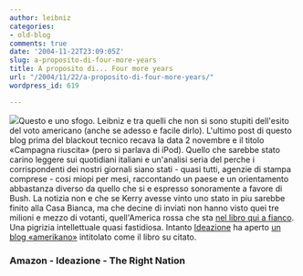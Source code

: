 ```yaml
---
author: leibniz
categories:
- old-blog
comments: true
date: '2004-11-22T23:09:05Z'
slug: a-proposito-di-four-more-years
title: A proposito di... Four more years
url: "/2004/11/22/a-proposito-di-four-more-years/"
wordpress_id: 619

---
```

![](http://images.amazon.com/images/P/1594200203.01._SCLZZZZZZZ_.jpg)Questo
e uno sfogo. Leibniz e tra quelli che non si sono stupiti dell'esito
del voto americano (anche se adesso e facile dirlo). L'ultimo post di
questo blog prima del blackout tecnico recava la data 2 novembre e il
titolo «Campagna riuscita» (pero si parlava di iPod). Quello che
sarebbe stato carino leggere sui quotidiani italiani e un'analisi seria
del perche i corrispondenti dei nostri giornali siano stati - quasi
tutti, agenzie di stampa comprese - cosi miopi per mesi, raccontando un
paese e un orientamento abbastanza diverso da quello che si e espresso
sonoramente a favore di Bush. La notizia non e che se Kerry avesse
vinto uno stato in piu sarebbe finito alla Casa Bianca, ma che decine
di inviati non hanno visto quei tre milioni e mezzo di votanti,
quell'America rossa che sta [nel libro qui a fianco](http://www.amazon.com/exec/obidos/ASIN/1594200203/ref=nosim/edazzlenet-20/103-3470626-9841416?dev-t=08FC0AFA9SSP0BEHY8G2). Una pigrizia intellettuale quasi fastidiosa. Intanto [Ideazione](http://www.ideazione.com/) ha aperto [un blog «amerikano»](http://ideazione.blogspot.com/) intitolato come il libro su citato. 




### Amazon - Ideazione - The Right Nation
